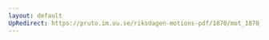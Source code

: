 ```yaml
---
layout: default
UpRedirect: https://pruto.im.uu.se/riksdagen-motions-pdf/1870/mot_1870__ak__124/mot_1870__ak__124-001.pdf
---
```

